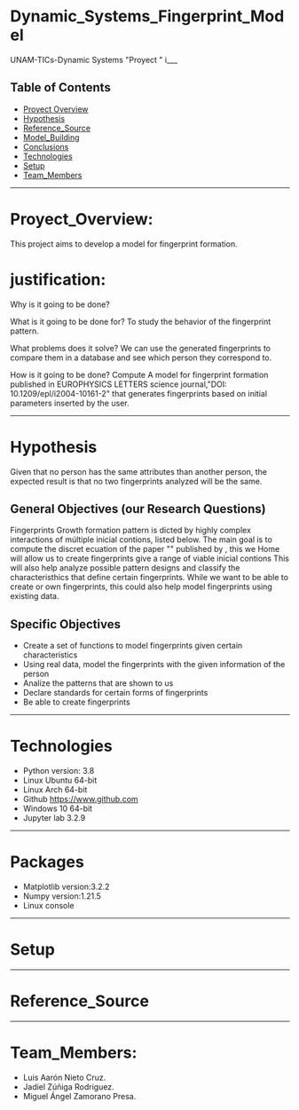 # Dynamic_Systems_Fingerprint_Model
UNAM-TICs-Dynamic Systems "Proyect "
i___
## Table of Contents
* [Proyect Overview](#Proyect_Overview)
* [Hypothesis](#Hypothesis)
* [Reference_Source](#Reference_Source)
* [Model_Building](#Model_Building)
* [Conclusions](#Report)
* [Technologies](#Technologies)
* [Setup](#Setup)
* [Team_Members](#Team_Members)


____
# Proyect_Overview:
This project aims to develop a model for fingerprint formation. 

# justification: 
Why is it going to be done?


What is it going to be done for?
To study the behavior of the fingerprint pattern.

What problems does it solve?
We can use the generated fingerprints to compare them in a database and see which person they correspond to.

How is it going to be done?
Compute A model for fingerprint formation published in EUROPHYSICS LETTERS science journal,"DOI: 10.1209/epl/i2004-10161-2" that generates fingerprints based on initial parameters inserted by the user.


____
# Hypothesis
Given that no person has the same attributes than another person, the expected result is that no two fingerprints analyzed will be the same.


## General Objectives (our Research Questions)
Fingerprints Growth formation pattern is dicted by highly complex interactions of múltiple inicial contions, listed  below. The main goal is to compute the discret ecuation of the paper "" published by , this we Home will allow us to create fingerprints give a range of viable inicial contions 
This will also help analyze possible pattern designs and classify the characteristhics that define certain fingerprints. While we want to be able to create or own fingerprints, this could also help model fingerprints using existing data.


## Specific Objectives
* Create a set of functions to model fingerprints given certain characteristics
* Using real data, model the fingerprints with the given information of the person  
* Analize the patterns that are shown to us
* Declare standards for certain forms of fingerprints
* Be able to create fingerprints

___
# Technologies

* Python          version: 3.8  
* Linux Ubuntu    64-bit
* Linux Arch      64-bit
* Github          https://www.github.com
* Windows 10      64-bit
* Jupyter lab     3.2.9

___
# Packages<br>

* Matplotlib version:3.2.2  
* Numpy      version:1.21.5  
* Linux console

___
# Setup

___
# Reference_Source


___
# Team_Members:

* Luis Aarón Nieto Cruz.
* Jadiel Zúñiga Rodriguez.
* Miguel Ángel Zamorano Presa.


